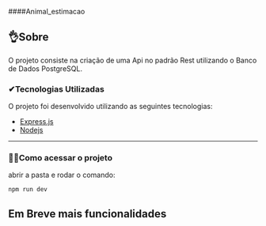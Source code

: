 ####Animal_estimacao

## 👌Sobre

O projeto consiste na criação de uma Api no padrão Rest utilizando o Banco de Dados PostgreSQL.

### ✔Tecnologias Utilizadas

O projeto foi desenvolvido utilizando as seguintes tecnologias:

- [Express.js](https://expressjs.com/pt-br/)
- [Nodejs](https://nodejs.org/en)

---

### 🐱‍🏍Como acessar o projeto

abrir a pasta e
rodar o comando:

```
npm run dev

```

## Em Breve mais funcionalidades
